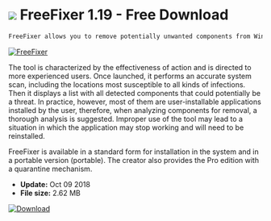# ![](https://cdn.softexe.net/static/icon/1/freefixer-9759.png) FreeFixer 1.19 - Free Download

```sh
FreeFixer allows you to remove potentially unwanted components from Windows - viruses, worms, Trojans, spyware and adware.
```
[![FreeFixer](https://gallery.dpcdn.pl/imgc/Tools/81221/g_-_420x350_1.5_-_xb3aa52b1-0737-43db-bda7-734b728bc71d.png)](https://softexe.net/win/security-privacy/scanners/freefixer:agea.html)

The tool is characterized by the effectiveness of action and is directed to more experienced users. Once launched, it performs an accurate system scan, including the locations most susceptible to all kinds of infections. Then it displays a list with all detected components that could potentially be a threat. In practice, however, most of them are user-installable applications installed by the user, therefore, when analyzing components for removal, a thorough analysis is suggested. Improper use of the tool may lead to a situation in which the application may stop working and will need to be reinstalled.
 
 FreeFixer is available in a standard form for installation in the system and in a portable version (portable). The creator also provides the Pro edition with a quarantine mechanism.


- **Update:** Oct 09 2018
- **File size:** 2.62 MB

[![Download](https://cdn.softexe.net/static/img/download.png)](https://softexe.net/win/security-privacy/scanners/freefixer:agea.html)

